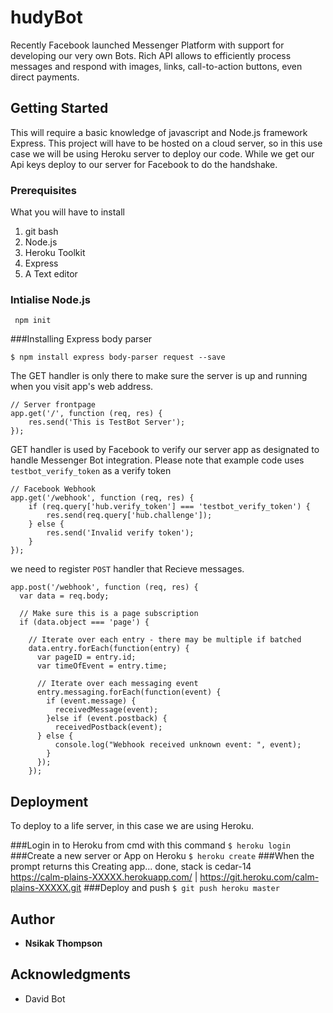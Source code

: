 # hudyBot
Recently Facebook launched Messenger Platform with support for developing our very own Bots. 
Rich API allows to efficiently process messages and respond with images, links, call-to-action buttons, even direct payments.


## Getting Started
This will require a basic knowledge of javascript and Node.js framework Express. This project will have to be hosted on a cloud server, so in this 
use case we will be using Heroku server to deploy our code. While we get our Api keys deploy to our server for Facebook to do the  handshake.

### Prerequisites
What you will have to install
 1. git bash
 2. Node.js
 3. Heroku Toolkit
 5. Express
 4. A Text editor
 
### Intialise Node.js
``` npm init```

###Installing  Express body parser
```
$ npm install express body-parser request --save
```

The GET handler is only there to make sure the server is up and running when you visit app's web address.
```
// Server frontpage
app.get('/', function (req, res) {  
    res.send('This is TestBot Server');
});

```

GET handler is used by Facebook to verify our server app as designated to handle Messenger Bot integration. Please note that example code uses ```testbot_verify_token``` as a verify token
```
// Facebook Webhook
app.get('/webhook', function (req, res) {  
    if (req.query['hub.verify_token'] === 'testbot_verify_token') {
        res.send(req.query['hub.challenge']);
    } else {
        res.send('Invalid verify token');
    }
});

```

we need to register ```POST``` handler that Recieve messages.

```
app.post('/webhook', function (req, res) {
  var data = req.body;

  // Make sure this is a page subscription
  if (data.object === 'page') {

    // Iterate over each entry - there may be multiple if batched
    data.entry.forEach(function(entry) {
      var pageID = entry.id;
      var timeOfEvent = entry.time;

      // Iterate over each messaging event
      entry.messaging.forEach(function(event) {
        if (event.message) {
          receivedMessage(event);
        }else if (event.postback) {
          receivedPostback(event); 
      } else {
          console.log("Webhook received unknown event: ", event);
        }
      });
    });
```

## Deployment

To deploy to a life server, in this case we are using Heroku. 

###Login in to Heroku from cmd with this command
```$ heroku login```
###Create a new server or App on Heroku
```$ heroku create```
###When the prompt returns this
Creating app... done, stack is cedar-14  
https://calm-plains-XXXXX.herokuapp.com/ | https://git.heroku.com/calm-plains-XXXXX.git 
###Deploy and push
```$ git push heroku master```


## Author

* **Nsikak Thompson** 

## Acknowledgments

* David Bot


